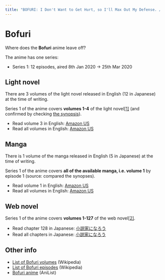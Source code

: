 ```yaml
---
title: "BOFURI: I Don't Want to Get Hurt, so I'll Max Out My Defense. / Itai no wa Iya nano de Bougyoryoku ni Kyokufuri Shitai to Omoimasu."
---
```


# Bofuri

Where does the **Bofuri** anime leave off?

The anime has one series:

* Series 1: 12 episodes, aired 8th Jan 2020 -> 25th Mar 2020

## Light novel

There are 3 volumes of the light novel released in English (12 in Japanese) at the time of writing.

Series 1 of the anime covers **volumes 1-4** of the light novel[[1]](https://www.reddit.com/r/BoFuri/comments/fosrjb/where_does_bofuri_anime_end_in_light_novel/flhe7at/) (and confirmed by checking [the synopsis](https://yenpress.com/9781975323585/bofuri-i-dont-want-to-get-hurt-so-ill-max-out-my-defense-vol-4-light-novel/#book-description-full)).

* Read volume 3 in English: [Amazon US](https://www.amazon.com/Bofuri-Dont-Defense-light-novel-ebook/dp/B091PNXJMX)
* Read all volumes in English: [Amazon US](https://www.amazon.com/dp/B08M7J1P2D)

## Manga

There is 1 volume of the manga released in English (5 in Japanese) at the time of writing.

Series 1 of the anime covers **all of the available manga, i.e. volume 1** by episode 1 (source: compared the synopses).

* Read volume 1 in English: [Amazon US](https://www.amazon.com/Bofuri-Dont-Want-Defense-manga/dp/1975323866)
* Read all volumes in English: [Amazon US](https://www.amazon.com/dp/B08P356255)

## Web novel

Series 1 of the anime covers **volumes 1-127** of the web novel[[2]](https://www.reddit.com/r/BoFuri/comments/fosrjb/comment/flhacga/).

* Read chapter 128 in Japanese: [小説家になろう](https://ncode.syosetu.com/n0358dh/128/)
* Read all chapters in Japanese: [小説家になろう](https://ncode.syosetu.com/n0358dh/)

## Other info

* [List of Bofuri volumes](https://en.wikipedia.org/wiki/Bofuri#Media) (Wikipedia)
* [List of Bofuri episodes](https://en.wikipedia.org/wiki/Bofuri#Media) (Wikipedia)
* [Bofuri anime](https://anilist.co/anime/106479/Itai-no-wa-Iya-nano-de-Bougyoryoku-ni-Kyokufuri-Shitai-to-Omoimasu/) (AniList)